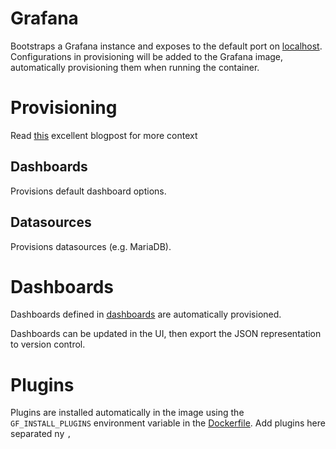 Grafana
=======

Bootstraps a Grafana instance and exposes to the default port on [localhost](http://localhost:3000/). Configurations in provisioning will be added to the Grafana image, automatically provisioning them when running the container.

# Provisioning
Read [this](https://medium.com/swlh/easy-grafana-and-docker-compose-setup-d0f6f9fcec13) excellent blogpost for more context

## Dashboards
Provisions default dashboard options.

## Datasources
Provisions datasources (e.g. MariaDB).

# Dashboards
Dashboards defined in [dashboards](dashboards) are automatically provisioned. 

Dashboards can be updated in the UI, then export the JSON representation to version control. 

# Plugins
Plugins are installed automatically in the image using the `GF_INSTALL_PLUGINS` environment variable in the [Dockerfile](Dockerfile). Add plugins here separated ny `,`

